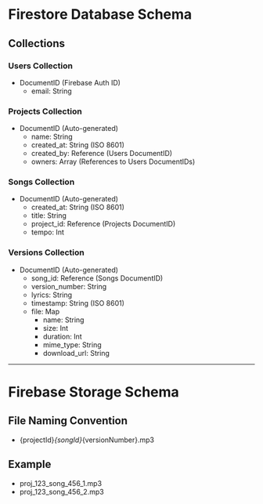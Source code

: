 # Firestore Database Schema

## Collections

### Users Collection
- DocumentID (Firebase Auth ID)
  - email: String

### Projects Collection
- DocumentID (Auto-generated)
  - name: String
  - created_at: String (ISO 8601)
  - created_by: Reference (Users DocumentID)
  - owners: Array (References to Users DocumentIDs)

### Songs Collection
- DocumentID (Auto-generated)
  - created_at: String (ISO 8601)
  - title: String
  - project_id: Reference (Projects DocumentID)
  - tempo: Int

### Versions Collection
- DocumentID (Auto-generated)
  - song_id: Reference (Songs DocumentID)
  - version_number: String
  - lyrics: String
  - timestamp: String (ISO 8601)
  - file: Map
    - name: String
    - size: Int
    - duration: Int
    - mime_type: String
    - download_url: String

---

# Firebase Storage Schema

## File Naming Convention
- {projectId}_{songId}_{versionNumber}.mp3

## Example
- proj_123_song_456_1.mp3
- proj_123_song_456_2.mp3

